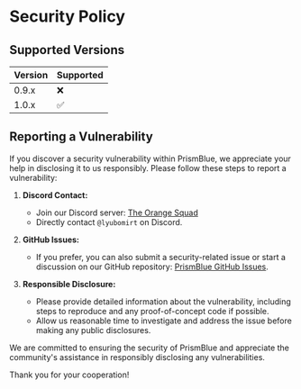 # Security Policy

## Supported Versions

| Version | Supported           |
| ------- | ------------------- |
| 0.9.x   | :x: |
| 1.0.x   | :white_check_mark: |

## Reporting a Vulnerability

If you discover a security vulnerability within PrismBlue, we appreciate your help in disclosing it to us responsibly. Please follow these steps to report a vulnerability:

1. **Discord Contact:**
   - Join our Discord server: [The Orange Squad](https://discord.gg/XkjPDcSfNz)
   - Directly contact `@lyubomirt` on Discord.

2. **GitHub Issues:**
   - If you prefer, you can also submit a security-related issue or start a discussion on our GitHub repository: [PrismBlue GitHub Issues](https://github.com/LyubomirT/prismblue/issues).

3. **Responsible Disclosure:**
   - Please provide detailed information about the vulnerability, including steps to reproduce and any proof-of-concept code if possible.
   - Allow us reasonable time to investigate and address the issue before making any public disclosures.

We are committed to ensuring the security of PrismBlue and appreciate the community's assistance in responsibly disclosing any vulnerabilities.

Thank you for your cooperation!
